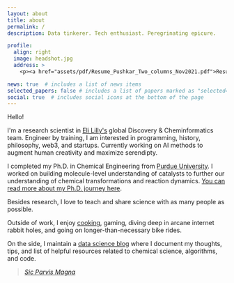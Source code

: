 ```yaml
---
layout: about
title: about
permalink: /
description: Data tinkerer. Tech enthusiast. Peregrinating epicure. 

profile:
  align: right
  image: headshot.jpg
  address: >
    <p><a href="assets/pdf/Resume_Pushkar_Two_columns_Nov2021.pdf">Resume</a></p>

news: true  # includes a list of news items
selected_papers: false # includes a list of papers marked as "selected={true}"
social: true  # includes social icons at the bottom of the page
---
```


Hello! 

I'm a research scientist in [Eli Lilly's](https://www.lilly.com/discovery/research-and-scientific-discovery) global Discovery & Cheminformatics team. Engineer by training, I am interested in programming, history, philosophy, web3, and startups. Currently working on AI methods to augment human creativity and maximize serendipty. 

I completed my Ph.D. in Chemical Engineering from [Purdue University](https://engineering.purdue.edu/ChE). I worked on building molecule-level understanding of catalysts to further our understanding of chemical transformations and reaction dynamics. [You can read more about my Ph.D. journey here](https://www.pushkarghanekar.com/blog/2021/phd_learning/).

Besides research, I love to teach and share science with as many people as possible. 

Outside of work, I enjoy [cooking](https://www.instagram.com/pgg1610/), gaming, diving deep in arcane internet rabbit holes, and going on longer-than-necessary bike rides.

On the side, I maintain a [data science blog](https://pgg1610.github.io/blog_fastpages/) where I document my thoughts, tips, and list of helpful resources related to chemical science, algorithms, and code. 

> <a href="https://www.youtube.com/watch?v=hPyFa9CqR6Y"><i>Sic Parvis Magna</i></a>

<!---
Write your biography here. Tell the world about yourself. Link to your favorite [subreddit](http://reddit.com){:target="\_blank"}. You can put a picture in, too. The code is already in, just name your picture `prof_pic.jpg` and put it in the `img/` folder.

Put your address / P.O. box / other info right below your picture. You can also disable any these elements by editing `profile` property of the YAML header of your `_pages/about.md`. Edit `_bibliography/papers.bib` and Jekyll will render your [publications page](/al-folio/publications/) automatically.

Link to your social media connections, too. This theme is set up to use [Font Awesome icons](http://fortawesome.github.io/Font-Awesome/){:target="\_blank"} and [Academicons](https://jpswalsh.github.io/academicons/){:target="\_blank"}, like the ones below. Add your Facebook, Twitter, LinkedIn, Google Scholar, or just disable all of them.
--->
